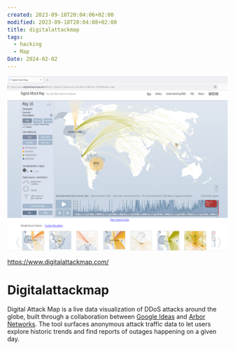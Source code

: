 ```yaml
---
created: 2023-09-18T20:04:06+02:00
modified: 2023-09-18T20:04:08+02:00
title: digitalattackmap
tags:
  - hacking
  - Map
Date: 2024-02-02
---
```

![](_asset/2023-09-18_digitalattackmap_image_1.png)

https://www.digitalattackmap.com/

# Digitalattackmap

Digital Attack Map is a live data visualization of DDoS attacks around the globe, built through a collaboration between [Google Ideas](http://www.google.com/ideas/) and [Arbor Networks](https://www.arbornetworks.com/). The tool surfaces anonymous attack traffic data to let users explore historic trends and find reports of outages happening on a given day.